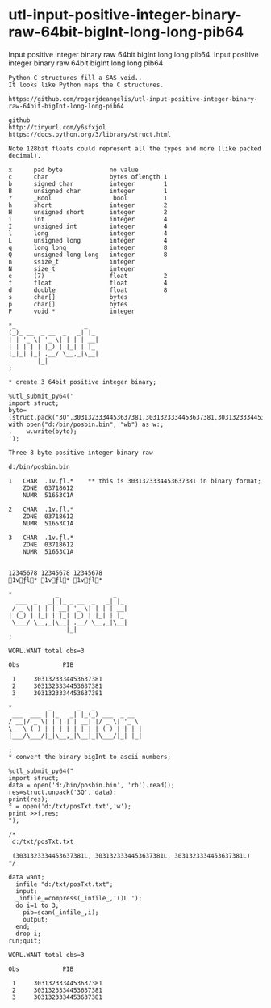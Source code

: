 # utl-input-positive-integer-binary-raw-64bit-bigInt-long-long-pib64
Input positive integer binary raw 64bit bigInt long long pib64.
    Input positive integer binary raw 64bit bigInt long long pib64                                                      
                                                                                                                        
    Python C structures fill a SAS void..                                                                               
    It looks like Python maps the C structures.                                                                         
                                                                                                                        
    https://github.com/rogerjdeangelis/utl-input-positive-integer-binary-raw-64bit-bigInt-long-long-pib64               
                                                                                                                        
    github                                                                                                              
    http://tinyurl.com/y6sfxjol                                                                                         
    https://docs.python.org/3/library/struct.html                                                                       
                                                                                                                        
    Note 128bit floats could represent all the types and more (like packed decimal).                                    
                                                                                                                        
    x      pad byte             no value                                                                                
    c      char                 bytes oflength 1                                                                        
    b      signed char          integer        1                                                                        
    B      unsigned char        integer        1                                                                        
    ?      _Bool                 bool          1                                                                        
    h      short                integer        2                                                                        
    H      unsigned short       integer        2                                                                        
    i      int                  integer        4                                                                        
    I      unsigned int         integer        4                                                                        
    l      long                 integer        4                                                                        
    L      unsigned long        integer        4                                                                        
    q      long long            integer        8                                                                        
    Q      unsigned long long   integer        8                                                                        
    n      ssize_t              integer                                                                                 
    N      size_t               integer                                                                                 
    e      (7)                  float          2                                                                        
    f      float                float          4                                                                        
    d      double               float          8                                                                        
    s      char[]               bytes                                                                                   
    p      char[]               bytes                                                                                   
    P      void *               integer                                                                                 
                                                                                                                        
    *_                   _                                                                                              
    (_)_ __  _ __  _   _| |_                                                                                            
    | | '_ \| '_ \| | | | __|                                                                                           
    | | | | | |_) | |_| | |_                                                                                            
    |_|_| |_| .__/ \__,_|\__|                                                                                           
            |_|                                                                                                         
    ;                                                                                                                   
                                                                                                                        
    * create 3 64bit positive integer binary;                                                                           
                                                                                                                        
    %utl_submit_py64('                                                                                                  
    import struct;                                                                                                      
    byto=(struct.pack("3Q",3031323334453637381,3031323334453637381,3031323334453637381));                               
    with open("d:/bin/posbin.bin", "wb") as w:;                                                                         
    .    w.write(byto);                                                                                                 
    ');                                                                                                                 
                                                                                                                        
    Three 8 byte positive integer binary raw                                                                            
                                                                                                                        
    d:/bin/posbin.bin                                                                                                   
                                                                                                                        
    1   CHAR  .1v.ƒl.*    ** this is 3031323334453637381 in binary format;                                              
        ZONE  03718612                                                                                                  
        NUMR  51653C1A                                                                                                  
                                                                                                                        
    2   CHAR  .1v.ƒl.*                                                                                                  
        ZONE  03718612                                                                                                  
        NUMR  51653C1A                                                                                                  
                                                                                                                        
    3   CHAR  .1v.ƒl.*                                                                                                  
        ZONE  03718612                                                                                                  
        NUMR  51653C1A                                                                                                  
                                                                                                                        
                                                                                                                        
    12345678 12345678 12345678                                                                                          
    1vƒl* 1vƒl* 1vƒl*                                                                                          
                                                                                                                        
    *            _               _                                                                                      
      ___  _   _| |_ _ __  _   _| |_                                                                                    
     / _ \| | | | __| '_ \| | | | __|                                                                                   
    | (_) | |_| | |_| |_) | |_| | |_                                                                                    
     \___/ \__,_|\__| .__/ \__,_|\__|                                                                                   
                    |_|                                                                                                 
    ;                                                                                                                   
                                                                                                                        
    WORL.WANT total obs=3                                                                                               
                                                                                                                        
    Obs            PIB                                                                                                  
                                                                                                                        
     1     3031323334453637381                                                                                          
     2     3031323334453637381                                                                                          
     3     3031323334453637381                                                                                          
                                                                                                                        
    *          _       _   _                                                                                            
     ___  ___ | |_   _| |_(_) ___  _ __                                                                                 
    / __|/ _ \| | | | | __| |/ _ \| '_ \                                                                                
    \__ \ (_) | | |_| | |_| | (_) | | | |                                                                               
    |___/\___/|_|\__,_|\__|_|\___/|_| |_|                                                                               
                                                                                                                        
    ;                                                                                                                   
    * convert the binary bigInt to ascii numbers;                                                                       
                                                                                                                        
    %utl_submit_py64("                                                                                                  
    import struct;                                                                                                      
    data = open('d:/bin/posbin.bin', 'rb').read();                                                                      
    res=struct.unpack('3Q', data);                                                                                      
    print(res);                                                                                                         
    f = open('d:/txt/posTxt.txt','w');                                                                                  
    print >>f,res;                                                                                                      
    ");                                                                                                                 
                                                                                                                        
    /*                                                                                                                  
     d:/txt/posTxt.txt                                                                                                  
                                                                                                                        
     (3031323334453637381L, 3031323334453637381L, 3031323334453637381L)                                                 
    */                                                                                                                  
                                                                                                                        
    data want;                                                                                                          
      infile "d:/txt/posTxt.txt";                                                                                       
      input;                                                                                                            
      _infile_=compress(_infile_,'()L ');                                                                               
      do i=1 to 3;                                                                                                      
        pib=scan(_infile_,i);                                                                                           
        output;                                                                                                         
      end;                                                                                                              
      drop i;                                                                                                           
    run;quit;                                                                                                           
                                                                                                                        
    WORL.WANT total obs=3                                                                                               
                                                                                                                        
    Obs            PIB                                                                                                  
                                                                                                                        
     1     3031323334453637381                                                                                          
     2     3031323334453637381                                                                                          
     3     3031323334453637381                                                                                          
                                                                                                                        
                                                                                                                        
